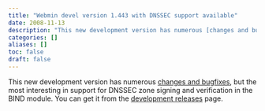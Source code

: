 ```yaml
---
title: "Webmin devel version 1.443 with DNSSEC support available"
date: 2008-11-13
description: "This new development version has numerous [changes and bugfixes][1], but the most interesting in..."
categories: []
aliases: []
toc: false
draft: false
---
```

This new development version has numerous [changes and bugfixes][1], but the most interesting in support for DNSSEC zone signing and verification in the BIND module. You can get it from the [development releases][2] page.

  [1]: changes-1.443.html
  [2]: devel.html
